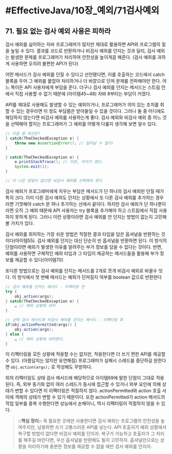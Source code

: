 # #EffectiveJava/10장_예외/71검사예외


## 71. 필요 없는 검사 예외 사용은 피하라


검사 예외를 싫어하는 자바 프로그래머가 많지만 제대로 활용하면 API와 프로그램의 질을 높일 수 있다. 결과를 코드로 반환하거나 비검사 예외를 던지는 것과 달리, 검사 예외는 발생한 문제를 프로그래머가 처리하여 안전성을 높이게끔 해준다. (검사 예외를 과하게 사용하면 오히려 불편한 API가 된다)

어떤 메서드가 검사 예외를 던질 수 있다고 선언됐다면, 이를 호출하는 코드에서 catch 블록을 두어 그 예외를 붙잡아 처리하거나 더 바깥으로 던져 문제를 전파해야만 한다. 어느 쪽이든 API 사용자에게 부담을 준다. 더구나 검사 예외를 던지는 메서드는 스트림 안에서 직접 사용할 수 없기 때문에 (아이템45~48) 자바 8부터는 부담이 커졌다.

API를 제대로 사용해도 발생할 수 있는 예외이거나, 프로그래머가 의미 있는 조치를 취할 수 있는 경우라면 이 정도 부담쯤은 받아들일 수 있을 것이다. 그러나 둘 중 어디에도 해당하지 않는다면 비검사 예외를 사용하는게 좋다. 검사 예외와 비검사 예외 중 어느 것을 선택해야 할지는 프로그래머가 그 예외를 어떻게 다룰지 생각해 보면 알수 있다.

```java
// 다음 중 최선은?
} catch(TheCheckedException e) {
	throw new AssertionError(); // 일어날 수 없다!
} 

} catch(TheCheckedException e) {
	e.printStackTrace(); // 이런, 우리가 졌다.
	System.exit(1);
}

// 더 나은 방법이 없다면 비검사 예외를 선택해야 한다
```


검사 예외가 프로그래머에게 지우는 부담은 메서드가 단 하나의 검사 예외만 던질 때가 특히 크다. 이미 다른 검사 예외도 던지는 상황에서 또 다른 검사 예외를 추가하는 경우라면 기껏해야 catch 문 하나 추가하는 선에서 끝이다. 하지만 검사 예외가 단 하나뿐이라면 오직 그 예외 때문에 API 사용자는 try 블록을 추가해야 하고 스트림에서 직접 사용하지 못하게 된다. 그러니 이런 상황이라면 검사 예외를 안 던지는 방법이 없는지 고민해볼 가치가 있다.

검사 예외를 회피하는 가장 쉬운 방법은 적절한 결과 타입을 담은 옵셔널을 반환하는 것이다(아이템55). 검사 예외를 던지는 대신 단순히 빈 옵셔널을 반환하면 된다. 이 방식의 단점이라면 예외가 발생한 이유를 알려주는 부가 정보를 담을 수 없다는 것이다. 반면, 예외를 사용하면 구체적인 예외 타입과 그 타입이 제공하는 메서드들을 활용해 부가 정보를 제공할 수 있다(아이템70)

 또다른 방법으로는 검사 예외를 던지는 메서드를 2개로 쪼개 비검사 예외로 바꿀수 잇다. 이 방식에서 첫 번째 메서드는 예외가 던져질지 여부를 boolean 값으로 반환한다

```java
// 검사 예외를 던지는 메서드 - 리팩터링 전
try {
	obj.action(args);
} catch(TheCheckedException e) {
	… // 예외 상황에 대처
}

// 상태 검사 메서드와 비검사 예외를 던지는 메서드 - 리팩터링 후
if(obj.actionPermitted(args)) {
	obj.action(args);
} else {
	… // 예외 상황에 대처한다.
}
```

이 리팩터링을 모든 상황에 적용할 수는 없지만, 적용한다면 더 쓰기 편한 API를 제공할 수 있다. (아름답지는 않지만 유연해짐) 프로그래머가 실패시 스레드를 중단하길 원한다면 `obj.action(args);` 로 작성해도 무방하다.

위의 리팩터링도 상태 검사 메서드에 해당하므로 아이템69에 말한 단점이 그대로 적용된다. 즉, 외부 동기화 없이 여러 스레드가 동시에 접근할 수 있거나 외부 요인에 의해 상태가 변할 수 있다면 이 리팩터링은 적절하지 않다. actionPermitted와 action 호출 사이에 객체의 상태가 변할 수 있기 때문이다. 또한 actionPermitted가 action 메서드의 작업 일부를 중복 수행한다면 성능에서 손해이니, 역시 리팩터링이 적절하지 않을 수 있다.


> **::핵심 정리::** 
> 꼭 필요한 곳에만 사용한다면 검사 예외는 프로그램의 안전성을 높여주지만, 남용하면 쓰기 고통스러운 API를 낳는다. API 호출자가 예외 상황에서 복구할 방법이 없다면 비검사 예외를 던지자. 복구가 가능하고 호출자가 그 처리를 해주길 바란다면, 우선 옵셔널을 반환해도 될지 고민하자. 옵셔널만으로는 상황을 처리하기에 충분한 정보를 제공할 수 없을 때만 검사 예외를 던지자.




